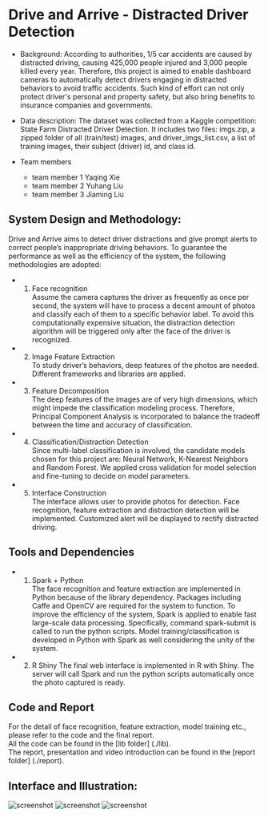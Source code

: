 
# Drive and Arrive - Distracted Driver Detection

+ Background: According to authorities, 1/5 car accidents are caused by distracted driving, causing 425,000 people injured and 3,000 people killed every year. Therefore, this project is aimed to enable dashboard cameras to automatically detect drivers engaging in distracted behaviors to avoid traffic accidents. Such kind of effort can not only protect driver's personal and property safety, but also bring benefits to insurance companies and governments.

+ Data description: The dataset was collected from a Kaggle competition: State Farm Distracted Driver Detection. It includes two files: imgs.zip, a zipped folder of all (train/test) images, and driver_imgs_list.csv, a list of training images, their subject (driver) id, and class id.

+ Team members
	+ team member 1 Yaqing Xie
	+ team member 2 Yuhang Liu
	+ team member 3 Jiaming Liu

## System Design and Methodology:  
Drive and Arrive aims to detect driver distractions and give prompt alerts to correct people’s inappropriate driving behaviors. To guarantee the performance as well as the efficiency of the system, the following  methodologies are adopted:  
+ 1. Face recognition  
Assume the camera captures the driver as frequently as once per second, the system will have to process a decent amount of photos and classify each of them to a specific behavior label. To avoid this computationally expensive situation,  the distraction detection algorithm will be triggered only after the face of the driver is recognized.
+ 2. Image Feature Extraction  
To study driver’s behaviors, deep features of the photos are needed. Different frameworks and libraries are applied.
+ 3. Feature Decomposition  
The deep features of the images are of very high dimensions, which might impede the classification modeling process. Therefore, Principal Component Analysis is incorporated to balance the tradeoff between the time and accuracy of classification. 
+ 4. Classification/Distraction Detection  
Since multi-label classification is involved, the candidate models chosen for this project are: Neural Network, K-Nearest Neighbors and Random Forest. We applied cross validation for model selection and fine-tuning to decide on model parameters.
+ 5. Interface Construction  
The interface allows user to provide photos for detection. Face recognition, feature extraction and distraction detection will be implemented. Customized alert will be displayed to rectify distracted driving.

## Tools and Dependencies
+ 1. Spark + Python  
The face recognition and feature extraction are implemented in Python because of the library dependency. Packages including Caffe and OpenCV are required for the system to function. 
To improve the efficiency of the system, Spark is applied to enable fast large-scale data processing. Specifically, command spark-submit is called to run the python scripts.
Model training/classification is developed in Python with Spark as well considering the unity of the system.
+ 2. R Shiny
The final web interface is implemented in R with Shiny. The server will call Spark and run the python scripts automatically once the photo captured is ready.

## Code and Report
For the detail of face recognition, feature extraction, model training etc., please refer to the code and the final report.  
All the code can be found in the [lib folder] (./lib).  
The report, presentation and video introduction can be found in the [report folder] (./report).  


## Interface and Illustration:

![screenshot](doc/cover/box_prediction_top.jpg)
![screenshot](doc/cover/box_prediction_middle.jpg)
![screenshot](doc/cover/box_prediction_bottom.jpg)

